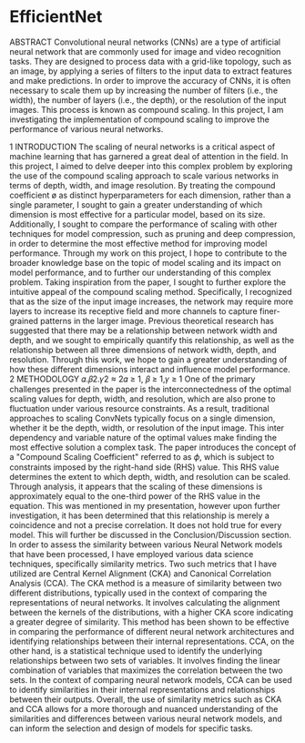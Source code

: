 # EfficientNet
ABSTRACT
Convolutional neural networks (CNNs) are a type of artificial neural network that are commonly used for image and video recognition
tasks. They are designed to process data with a grid-like topology, such as an image, by applying a series of filters to the input data to
extract features and make predictions. In order to improve the accuracy of CNNs, it is often necessary to scale them up by increasing
the number of filters (i.e., the width), the number of layers (i.e., the depth), or the resolution of the input images. This process is known
as compound scaling. In this project, I am investigating the implementation of compound scaling to improve the performance of
various neural networks.

1 INTRODUCTION
The scaling of neural networks is a critical aspect of machine learning that has garnered a great deal of attention in
the field. In this project, I aimed to delve deeper into this complex problem by exploring the use of the compound
scaling approach to scale various networks in terms of depth, width, and image resolution. By treating the compound
coefficient ø as distinct hyperparameters for each dimension, rather than a single parameter, I sought to gain a greater
understanding of which dimension is most effective for a particular model, based on its size. Additionally, I sought
to compare the performance of scaling with other techniques for model compression, such as pruning and deep
compression, in order to determine the most effective method for improving model performance. Through my work on
this project, I hope to contribute to the broader knowledge base on the topic of model scaling and its impact on model
performance, and to further our understanding of this complex problem.
Taking inspiration from the paper, I sought to further explore the intuitive appeal of the compound scaling method.
Specifically, I recognized that as the size of the input image increases, the network may require more layers to increase
its receptive field and more channels to capture finer-grained patterns in the larger image. Previous theoretical research
has suggested that there may be a relationship between network width and depth, and we sought to empirically quantify
this relationship, as well as the relationship between all three dimensions of network width, depth, and resolution.
Through this work, we hope to gain a greater understanding of how these different dimensions interact and influence
model performance.
2 METHODOLOGY
𝛼.𝛽2.𝛾2 ≈ 2𝛼 ≥ 1, 𝛽 ≥ 1,𝛾 ≥ 1
One of the primary challenges presented in the paper is the interconnectedness of the optimal scaling values for depth,
width, and resolution, which are also prone to fluctuation under various resource constraints. As a result, traditional
approaches to scaling ConvNets typically focus on a single dimension, whether it be the depth, width, or resolution
of the input image. This inter dependency and variable nature of the optimal values make finding the most effective
solution a complex task.
The paper introduces the concept of a "Compound Scaling Coefficient" referred to as 𝜙, which is subject to constraints
imposed by the right-hand side (RHS) value. This RHS value determines the extent to which depth, width, and
resolution can be scaled. Through analysis, it appears that the scaling of these dimensions is approximately equal to
the one-third power of the RHS value in the equation. This was mentioned in my presentation, however upon further
investigation, it has been determined that this relationship is merely a coincidence and not a precise correlation. It does
not hold true for every model. This will further be discussed in the Conclusion/Discussion section.
In order to assess the similarity between various Neural Network models that have been processed, I have employed
various data science techniques, specifically similarity metrics. Two such metrics that I have utilized are Central Kernel
Alignment (CKA) and Canonical Correlation Analysis (CCA).
The CKA method is a measure of similarity between two different distributions, typically used in the context of
comparing the representations of neural networks. It involves calculating the alignment between the kernels of the
distributions, with a higher CKA score indicating a greater degree of similarity. This method has been shown to be
effective in comparing the performance of different neural network architectures and identifying relationships between
their internal representations.
CCA, on the other hand, is a statistical technique used to identify the underlying relationships between two sets
of variables. It involves finding the linear combination of variables that maximizes the correlation between the two
sets. In the context of comparing neural network models, CCA can be used to identify similarities in their internal
representations and relationships between their outputs.
Overall, the use of similarity metrics such as CKA and CCA allows for a more thorough and nuanced understanding of
the similarities and differences between various neural network models, and can inform the selection and design of
models for specific tasks.
